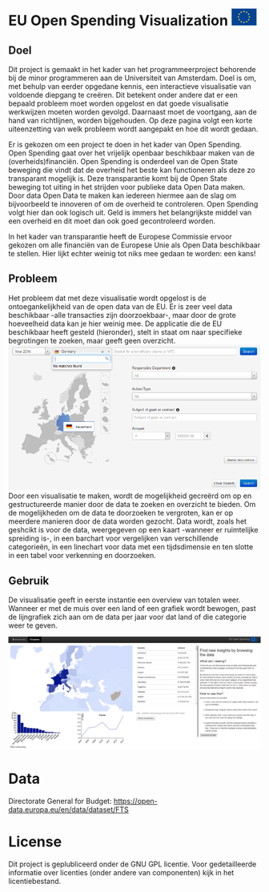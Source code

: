 # EU Open Spending Visualization ![Flag](/doc/euflag.gif)

## Doel
Dit project is gemaakt in het kader van het programmeerproject behorende bij de minor programmeren aan de Universiteit van Amsterdam. Doel is om, met behulp van eerder opgedane kennis, een interactieve visualisatie van voldoende diepgang te creëren. Dit betekent onder andere dat er een bepaald probleem moet worden opgelost en dat goede visualisatie werkwijzen moeten worden gevolgd. Daarnaast moet de voortgang, aan de hand van richtlijnen, worden bijgehouden. Op deze pagina volgt een korte uiteenzetting van welk probleem wordt aangepakt en hoe dit wordt gedaan.

Er is gekozen om een project te doen in het kader van Open Spending. Open Spending gaat over het vrijelijk openbaar beschikbaar maken van de (overheids)financiën. Open Spending is onderdeel van de Open State beweging die vindt dat de overheid het beste kan functioneren als deze zo transparant mogelijk is. Deze transparantie komt bij de Open State beweging tot uiting in het strijden voor publieke data Open Data maken. Door data Open Data te maken kan iedereen hiermee aan de slag om bijvoorbeeld te innoveren of om de overheid te controleren. Open Spending volgt hier dan ook logisch uit. Geld is immers het belangrijkste middel van een overheid en dit moet dan ook goed gecontroleerd worden.

In het kader van transparantie heeft de Europese Commissie ervoor gekozen om alle financiën van de Europese Unie als Open Data beschikbaar te stellen. Hier lijkt echter weinig tot niks mee gedaan te worden: een kans!

## Probleem

Het probleem dat met deze visualisatie wordt opgelost is de ontoegankelijkheid van de open data van de EU. Er is zeer veel data beschikbaar -alle transacties zijn doorzoekbaar-, maar door de grote hoeveelheid data kan je hier weinig mee. De applicatie die de EU beschikbaar heeft gesteld (hieronder), stelt in staat om naar specifieke begrotingen te zoeken, maar geeft geen overzicht.
![FTS](/doc/FTS.png)
Door een visualisatie te maken, wordt de mogelijkheid gecreërd om op en gestructureerde manier door de data te zoeken en overzicht te bieden. Om de mogelijkheden om de data te doorzoeken te vergroten, kan er op meerdere manieren door de data worden gezocht. Data wordt, zoals het geshcikt is voor de data, weergegeven op een kaart -wanneer er ruimtelijke spreiding is-, in een barchart voor vergelijken van verschillende categorieën, in een linechart voor data met een tijdsdimensie en ten slotte in een tabel voor verkenning en doorzoeken.

## Gebruik
De visualisatie geeft in eerste instantie een overview van totalen weer. Wanneer er met de muis over een land of een grafiek wordt bewogen, past de lijngrafiek zich aan om de data per jaar voor dat land of die categorie weer te geven.

![Screenshot](/doc/screenshot.png)

# Data
Directorate General for Budget: https://open-data.europa.eu/en/data/dataset/FTS

# License
Dit project is geplubliceerd onder de GNU GPL licentie. Voor gedetailleerde informatie over licenties (onder andere van componenten) kijk in het licentiebestand.